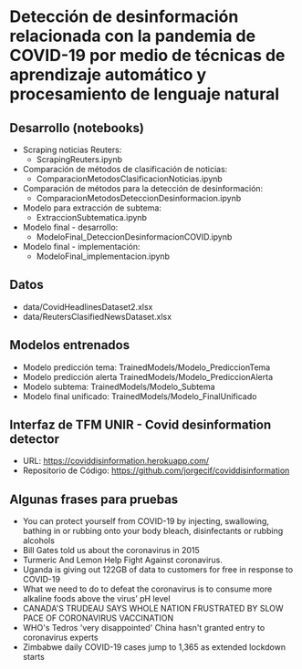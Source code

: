 # Detección de desinformación relacionada con la pandemia de COVID-19 por medio de técnicas de aprendizaje automático y procesamiento de lenguaje natural

## Desarrollo (notebooks)
- Scraping noticias Reuters: 
  - ScrapingReuters.ipynb
- Comparación de métodos de clasificación de noticias: 
  - ComparacionMetodosClasificacionNoticias.ipynb
- Comparación de métodos para la detección de desinformación: 
  - ComparacionMetodosDeteccionDesinformacion.ipynb
- Modelo para extracción de subtema: 
  - ExtraccionSubtematica.ipynb
- Modelo final - desarrollo: 
  - ModeloFinal_DeteccionDesinformacionCOVID.ipynb
- Modelo final - implementación: 
  - ModeloFinal_implementacion.ipynb

## Datos
- data/CovidHeadlinesDataset2.xlsx
- data/ReutersClasifiedNewsDataset.xlsx

## Modelos entrenados
- Modelo predicción tema: TrainedModels/Modelo_PrediccionTema
- Modelo predicción alerta TrainedModels/Modelo_PrediccionAlerta
- Modelo subtema: TrainedModels/Modelo_Subtema
- Modelo final unificado: TrainedModels/Modelo_FinalUnificado

## Interfaz de TFM UNIR - Covid desinformation detector

- URL: https://coviddisinformation.herokuapp.com/
- Repositorio de Código: https://github.com/jorgecif/coviddisinformation


## Algunas frases para pruebas
- You can protect yourself from COVID-19 by injecting, swallowing, bathing in or rubbing onto your body bleach, disinfectants or rubbing alcohols
- Bill Gates told us about the coronavirus in 2015
- Turmeric And Lemon Help Fight Against coronavirus.
- Uganda is giving out 122GB of data to customers for free in response to COVID-19
- What we need to do to defeat the coronavirus is to consume more alkaline foods above the virus’ pH level
- CANADA'S TRUDEAU SAYS WHOLE NATION FRUSTRATED BY SLOW PACE OF CORONAVIRUS VACCINATION
- WHO's Tedros 'very disappointed' China hasn't granted entry to coronavirus experts
- Zimbabwe daily COVID-19 cases jump to 1,365 as extended lockdown starts
